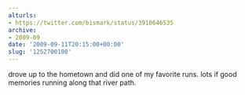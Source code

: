 ```yaml
---
alturls:
- https://twitter.com/bismark/status/3918646535
archive:
- 2009-09
date: '2009-09-11T20:15:00+00:00'
slug: '1252700100'
---
```


drove up to the hometown and did one of my favorite runs. lots if good memories running along that river path.

